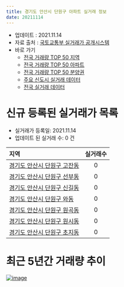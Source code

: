 ```yaml
---
title: 경기도 안산시 단원구 아파트 실거래 정보
date: 20211114
---
```


* 업데이트 : 2021.11.14
* 자료 출처 : [국토교통부 실거래가 공개시스템](http://rt.molit.go.kr)
* 바로 가기
    * [전국 거래량 TOP 50 지역](https://apt-info.github.io/apt-trade-info/tr)
    * [전국 거래량 TOP 50 아파트](https://apt-info.github.io/apt-trade-info/ta)
    * [전국 거래량 TOP 50 분양권](https://apt-info.github.io/apt-trade-info/tb)
    * [주요 신도시 실거래 데이터](https://apt-info.github.io/apt-trade-info/newtown)
    * [전국 실거래 데이터](https://apt-info.github.io/apt-trade-info/all)



<script async src="https://pagead2.googlesyndication.com/pagead/js/adsbygoogle.js"></script>
<!-- 기본광고 -->
<ins class="adsbygoogle"
     style="display:block"
     data-ad-client="ca-pub-1142216861245946"
     data-ad-slot="4805727019"
     data-ad-format="auto"
     data-full-width-responsive="true"></ins>
<script>
     (adsbygoogle = window.adsbygoogle || []).push({});
</script>


# 신규 등록된 실거래가 목록

* 실거래가 등록일: 2021.11.14
* 업데이트 된 실거래 수: 0 건


|지역|실거래수|
|:---|:---:|
|[경기도 안산시 단원구 고잔동](https://apt-info.github.io/apt-trade-info/r991)|0|
|[경기도 안산시 단원구 선부동](https://apt-info.github.io/apt-trade-info/r995)|0|
|[경기도 안산시 단원구 신길동](https://apt-info.github.io/apt-trade-info/r992)|0|
|[경기도 안산시 단원구 와동](https://apt-info.github.io/apt-trade-info/r3286)|0|
|[경기도 안산시 단원구 원곡동](https://apt-info.github.io/apt-trade-info/r994)|0|
|[경기도 안산시 단원구 원시동](https://apt-info.github.io/apt-trade-info/r3736)|0|
|[경기도 안산시 단원구 초지동](https://apt-info.github.io/apt-trade-info/r993)|0|



<script async src="https://pagead2.googlesyndication.com/pagead/js/adsbygoogle.js"></script>
<!-- 기본광고 -->
<ins class="adsbygoogle"
     style="display:block"
     data-ad-client="ca-pub-1142216861245946"
     data-ad-slot="4805727019"
     data-ad-format="auto"
     data-full-width-responsive="true"></ins>
<script>
     (adsbygoogle = window.adsbygoogle || []).push({});
</script>


# 최근 5년간 거래량 추이


<div style="width:100%;">
    <canvas id="deal_progress" height="200"></canvas>
</div>

<script>
new Chart(document.getElementById("deal_progress"), {
    type: 'line',
    data: {
        labels: ['16.01','16.02','16.03','16.04','16.05','16.06','16.07','16.08','16.09','16.10','16.11','16.12','17.01','17.02','17.03','17.04','17.05','17.06','17.07','17.08','17.09','17.10','17.11','17.12','18.01','18.02','18.03','18.04','18.05','18.06','18.07','18.08','18.09','18.10','18.11','18.12','19.01','19.02','19.03','19.04','19.05','19.06','19.07','19.08','19.09','19.10','19.11','19.12','20.01','20.02','20.03','20.04','20.05','20.06','20.07','20.08','20.09','20.10','20.11','20.12','21.01','21.02','21.03','21.04','21.05','21.06','21.07','21.08','21.09','21.10','21.11'],
        datasets: [{
            label: '매매/분양권',
            data: [200,183,437,275,267,405,355,351,293,381,280,182,128,253,344,284,630,485,466,380,392,322,252,193,234,209,276,190,193,206,237,314,398,349,244,237,251,251,417,381,298,389,368,306,407,676,623,778,730,1363,695,593,720,824,258,275,224,329,388,677,753,507,389,308,304,220,208,245,224,160,10],
            borderColor: "rgba(66, 133, 243, 1)",
            backgroundColor: "rgba(66, 133, 243, 0.05)",
            borderWidth: 1,
            pointRadius: 0,
            fill: false,
            lineTension: 0
        },{
            label: '전/월세',
            data: [232,305,313,242,242,297,222,213,200,245,215,228,189,279,300,212,252,231,227,253,223,222,214,202,298,268,323,274,310,380,368,337,347,425,371,357,459,461,431,295,319,274,265,270,249,289,226,300,349,604,486,429,407,490,404,359,344,370,308,325,348,350,425,298,536,536,473,463,289,260,59],
            borderColor: "rgba(255, 90, 0, 1)",
            backgroundColor: "rgba(255, 90, 0, 0.05)",
            borderWidth: 1,
            pointRadius: 0,
            fill: false,
            lineTension: 0
        },{
            label: '합계',
            data: [432,488,750,517,509,702,577,564,493,626,495,410,317,532,644,496,882,716,693,633,615,544,466,395,532,477,599,464,503,586,605,651,745,774,615,594,710,712,848,676,617,663,633,576,656,965,849,1078,1079,1967,1181,1022,1127,1314,662,634,568,699,696,1002,1101,857,814,606,840,756,681,708,513,420,69],
            borderColor: "rgba(0, 0, 0, 1)",
            backgroundColor: "rgba(0, 0, 0, 0.03)",
            borderWidth: 0.1,
            pointRadius: 0,
            fill: true,
            lineTension: 0
        }
        ]
    },
    options: {
        responsive: true,
        title: {
            display: false
        },
        tooltips: {
            mode: 'index',
            intersect: false
        },
        hover: {
            mode: 'nearest',
            intersect: true
        },
        scales: {
            xAxes: [{
                display: true,
                scaleLabel: {
                    display: true,
                    labelString: '년/월'
                }
            }],
            yAxes: [{
                display: true,
                ticks: {
                    suggestedMin: 0,
                },
                scaleLabel: {
                    display: true,
                    labelString: '실거래 수'
                }
            }]
        }
    }
});

</script>


[![image](https://apt-info.github.io/images/2020-01-03-apt-trade-info/1024x500.png)](https://play.google.com/store/apps/details?id=com.aptinfo.apttradeinfo)

